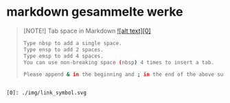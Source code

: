 # markdown gesammelte werke

> [NOTE!]
> Tab space in Markdown [![alt text][0]](https://stackoverflow.com/questions/40023013/tab-space-in-markdown)
>
>```bash
>Type nbsp to add a single space.
>Type ensp to add 2 spaces.
>Type emsp to add 4 spaces.
>You can use non-breaking space (nbsp) 4 times to insert a tab.
>
>Please append & in the beginning and ; in the end of the above suggested space syntax
```

[0]: ./img/link_symbol.svg
